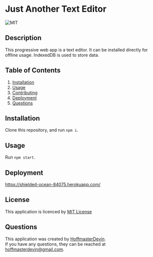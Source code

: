 # Just Another Text Editor
  ![MIT](https://img.shields.io/badge/license-MIT-informational)
  ## Description
  This progressive web app is a text editor. It can be installed directly for offline usage. IndexedDB is used to store data.
  ## Table of Contents
  1. [Installation](#installation)
  2. [Usage](#usage)
  3. [Contributing](#contributing)
  4. [Deployment](#deployment)
  5. [Questions](#questions)
  ## Installation
  Clone this repository, and run `npm i`.
  ## Usage
  Run `npm start`. 
  ## Deployment
  https://shielded-ocean-84075.herokuapp.com/
  
  ## License
  This application is licenced by [MIT License](https://mit-license.org/)
  ## Questions
  This application was created by [HoffmasterDevin](https://github.com/HoffmasterDevin). <br>
  If you have any questions, they can be reached at hoffmasterdevin@gmail.com.
  